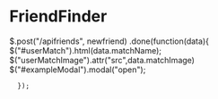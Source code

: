 # FriendFinder
 $.post("/apifriends", newfriend)
      .done(function(data){
$("#userMatch").html(data.matchName);
$("userMatchImage").attr("src",data.matchImage)
   $("#exampleModal").modal("open");

      });